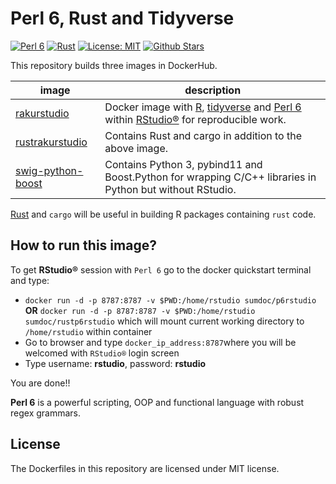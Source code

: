 # Perl 6, Rust and Tidyverse

[![Perl 6](https://img.shields.io/badge/Perl%206-2018.10-blue.svg?longCache=true&style=for-the-badge)](https://rakudo.perl6.org/downloads/star/)
[![Rust](https://img.shields.io/badge/Rust-1.31.0-green.svg?longCache=true&style=for-the-badge)](https://www.rust-lang.org/en-US/)
[![License: MIT](https://img.shields.io/github/license/sumandoc/P6RStudio.svg)](https://github.com/sumandoc/P6RStudio/blob/master/LICENSE)
[![Github Stars](https://img.shields.io/github/stars/sumandoc/P6RStudio.svg?style=social&label=Github)](https://github.com/sumandoc/P6RStudio)

This repository builds three images in DockerHub.


image            | description                               
---------------- | -----------------------------------------
[rakurstudio](https://hub.docker.com/r/sumdoc/p6rstudio/) | Docker image with [R](https://www.r-project.org/), [tidyverse](https://www.tidyverse.org/) and [Perl 6](https://perl6.org/) within [RStudio®](https://www.rstudio.com/) for reproducible work.
[rustrakurstudio](https://hub.docker.com/r/sumdoc/rustp6rstudio/) | Contains Rust and cargo in addition to the above image.
[swig-python-boost](https://hub.docker.com/r/sumdoc/swig-python-boost/) | Contains Python 3, pybind11 and Boost.Python for wrapping C/C++ libraries in Python but without RStudio.


[Rust](https://www.rust-lang.org/en-US/) and `cargo` will be useful in building R packages containing `rust` code.


## How to run this image?

To get **RStudio®** session with `Perl 6` go to the docker quickstart terminal and type:

+ `docker run -d -p 8787:8787 -v $PWD:/home/rstudio sumdoc/p6rstudio` **OR** `docker run -d -p 8787:8787 -v $PWD:/home/rstudio sumdoc/rustp6rstudio` which will mount current working directory to `/home/rstudio`   within container
+ Go to browser and type `docker_ip_address:8787`where you will be welcomed with `RStudio®` login screen
+ Type username: **rstudio**, password: **rstudio**

You are done!!

**Perl 6** is a powerful scripting, OOP and functional language with robust regex grammars.


## License ##

The Dockerfiles in this repository are licensed under MIT license.

